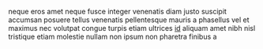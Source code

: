 neque eros amet neque fusce integer venenatis diam justo suscipit accumsan
posuere tellus venenatis pellentesque mauris a phasellus vel et maximus nec
volutpat congue turpis etiam ultrices [id](generated_webpages/eget11.md)
aliquam amet nibh nisl tristique etiam molestie nullam non ipsum non pharetra
finibus a